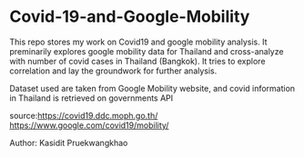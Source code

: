 # Covid-19-and-Google-Mobility

This repo stores my work on Covid19 and google mobility analysis. It preminarily explores google mobility data for Thailand and cross-analyze with number of covid cases in Thailand (Bangkok). It tries to explore correlation and lay the groundwork for further analysis.

Dataset used are taken from Google Mobility website, and covid information in Thailand is retrieved on governments API

source:https://covid19.ddc.moph.go.th/
       https://www.google.com/covid19/mobility/
       
Author: Kasidit Pruekwangkhao
